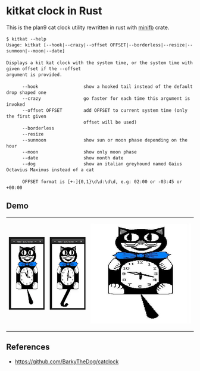# kitkat clock in Rust

This is the plan9 cat clock utility rewritten in rust with [minifb](https://crates.io/crates/minifb) crate.

```shell
$ kitkat --help
Usage: kitkat [--hook|--crazy|--offset OFFSET|--borderless|--resize|--sunmoon|--moon|--date]

Displays a kit kat clock with the system time, or the system time with given offset if the --offset
argument is provided.

      --hook                 show a hooked tail instead of the default drop shaped one
      --crazy                go faster for each time this argument is invoked
      --offset OFFSET        add OFFSET to current system time (only the first given
                             offset will be used)
      --borderless
      --resize
      --sunmoon              show sun or moon phase depending on the hour
      --moon                 show only moon phase
      --date                 show month date
      --dog                  show an italian greyhound named Gaius Octavius Maximus instead of a cat

      OFFSET format is [+-]{0,1}\d\d:\d\d, e.g: 02:00 or -03:45 or +00:00
```

## Demo

<table>
<tr>
<td>

![demo](./kitkat-round.gif?raw=true)

</td>
<td>

![demo](./kitkat-hook.gif?raw=true)

</td>
<td>

![demo](./kitkat-resized.jpg?raw=true)

</td>
</tr>
</table>

## References

- https://github.com/BarkyTheDog/catclock
